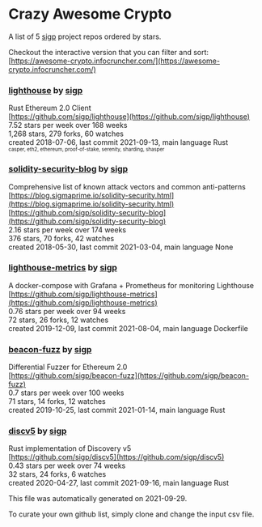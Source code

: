 # Crazy Awesome Crypto
A list of 5 [sigp](https://github.com/sigp) project repos ordered by stars.  

Checkout the interactive version that you can filter and sort: 
[https://awesome-crypto.infocruncher.com/](https://awesome-crypto.infocruncher.com/)  


### [lighthouse](https://github.com/sigp/lighthouse) by [sigp](https://github.com/sigp)  
Rust Ethereum 2.0 Client  
[https://github.com/sigp/lighthouse](https://github.com/sigp/lighthouse)  
7.52 stars per week over 168 weeks  
1,268 stars, 279 forks, 60 watches  
created 2018-07-06, last commit 2021-09-13, main language Rust  
<sub><sup>casper, eth2, ethereum, proof-of-stake, serenity, sharding, shasper</sup></sub>


### [solidity-security-blog](https://github.com/sigp/solidity-security-blog) by [sigp](https://github.com/sigp)  
Comprehensive list of known attack vectors and common anti-patterns  
[https://blog.sigmaprime.io/solidity-security.html](https://blog.sigmaprime.io/solidity-security.html)  
[https://github.com/sigp/solidity-security-blog](https://github.com/sigp/solidity-security-blog)  
2.16 stars per week over 174 weeks  
376 stars, 70 forks, 42 watches  
created 2018-05-30, last commit 2021-03-04, main language None  


### [lighthouse-metrics](https://github.com/sigp/lighthouse-metrics) by [sigp](https://github.com/sigp)  
A docker-compose with Grafana + Prometheus for monitoring Lighthouse  
[https://github.com/sigp/lighthouse-metrics](https://github.com/sigp/lighthouse-metrics)  
0.76 stars per week over 94 weeks  
72 stars, 26 forks, 12 watches  
created 2019-12-09, last commit 2021-08-04, main language Dockerfile  


### [beacon-fuzz](https://github.com/sigp/beacon-fuzz) by [sigp](https://github.com/sigp)  
Differential Fuzzer for Ethereum 2.0  
[https://github.com/sigp/beacon-fuzz](https://github.com/sigp/beacon-fuzz)  
0.7 stars per week over 100 weeks  
71 stars, 14 forks, 12 watches  
created 2019-10-25, last commit 2021-01-14, main language Rust  


### [discv5](https://github.com/sigp/discv5) by [sigp](https://github.com/sigp)  
Rust implementation of Discovery v5  
[https://github.com/sigp/discv5](https://github.com/sigp/discv5)  
0.43 stars per week over 74 weeks  
32 stars, 24 forks, 6 watches  
created 2020-04-27, last commit 2021-09-16, main language Rust  


This file was automatically generated on 2021-09-29.  

To curate your own github list, simply clone and change the input csv file.  